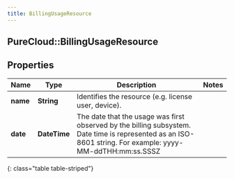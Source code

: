 ```yaml
---
title: BillingUsageResource
---
```

## PureCloud::BillingUsageResource

## Properties

|Name | Type | Description | Notes|
|------------ | ------------- | ------------- | -------------|
| **name** | **String** | Identifies the resource (e.g. license user, device). | |
| **date** | **DateTime** | The date that the usage was first observed by the billing subsystem. Date time is represented as an ISO-8601 string. For example: yyyy-MM-ddTHH:mm:ss.SSSZ | |
{: class="table table-striped"}


